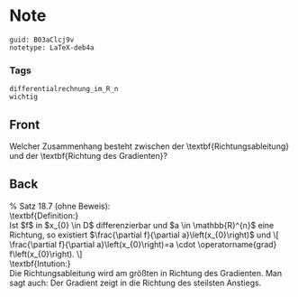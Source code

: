 # Note
```
guid: B03aClcj9v
notetype: LaTeX-deb4a
```

### Tags
```
differentialrechnung_im_R_n
wichtig
```

## Front
Welcher Zusammenhang besteht zwischen der \textbf{Richtungsableitung} und der \textbf{Richtung des Gradienten}?

## Back
<div><span>% Satz 18.7 (ohne Beweis): </span>
</div><div>
</div><div>\textbf{Definition:}</div><div>
</div><div>Ist $f$ in $x_{0} \in D$ differenzierbar und $a \in \mathbb{R}^{n}$ eine Richtung, so existiert $\frac{\partial f}{\partial a}\left(x_{0}\right)$ und
\[
\frac{\partial f}{\partial a}\left(x_{0}\right)=a \cdot \operatorname{grad} f\left(x_{0}\right).
\]</div><div>
</div><div>\textbf{Intution:}</div><div>
</div><div>Die Richtungsableitung wird am größten in Richtung des Gradienten. Man sagt auch:
Der Gradient zeigt in die Richtung des steilsten Anstiegs.
</div>
